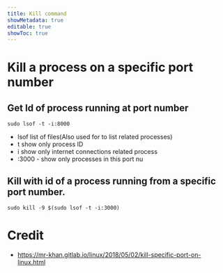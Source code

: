 ```yaml
---
title: Kill command
showMetadata: true
editable: true
showToc: true
---
```


# Kill a process on a specific port number

## Get Id of process running at port number
```
sudo lsof -t -i:8000
```
- lsof list of files(Also used for to list related processes)
- t show only process ID
- i show only internet connections related process
- :3000 - show only processes in this port nu

## Kill with id of a process running from a specific port number.
```
sudo kill -9 $(sudo lsof -t -i:3000)
```

# Credit
- https://mr-khan.gitlab.io/linux/2018/05/02/kill-specific-port-on-linux.html
